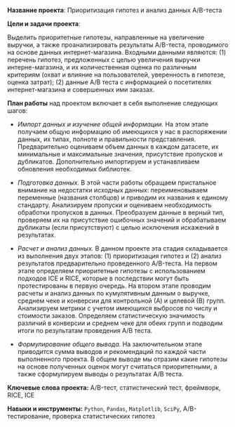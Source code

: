 **Название проекта**: Приоритизация гипотез и анализ данных A/B-теста

**Цели и задачи проекта**: 

Выделить приоритетные гипотезы, направленные на увеличение выручки, а также проанализировать результаты A/B-теста, проводимого на основе данных интернет-магазина.
Входными данными являются: (1) перечень гипотез, предложенных с целью увеличения выручки интерне-магазина, и их количественная оценка по различным критериям (охват и влияние на пользователей, уверенность в гипотезе, оценка затрат); (2) данные А/В теста с информацией о посетителях интернет-магазина и совершенных
ими заказах.

**План работы** над проектом включает в себя выполнение следующих шагов:

- *Импорт данных и изучение общей информации.* На этом этапе получаем общую информацию об имеющихся у нас в распоряжении данных, их типах, полноте и правильности представления. Предварительно оцениваем объем данных в каждом датасете, их минимальные и максимальные значения, присутствие
пропусков и дубликатов. Дополнительно импортируем и устанавливаем обновления необходимых библиотек.

- *Подготовка данных.* В этой части работы обращаем пристальное внимание на недостатки исходных данных: переименовываем переменные (названия столбцов) и приводим их названия к единому стандарту. Анализируем пропуски и оцениваем необходимость обработки пропусков в данных. Преобразуем данные в
верный тип, проверяем их на присутствие ошибочных значений и обрабатываем дубликаты (если присутствуют) с целью исключения искажений в результатах.

- *Расчет и анализ данных.* В данном проекте эта стадия складывается из выполнения двух этапов: (1) приоритизация гипотез и (2) анализ результатов предварительно проведенного A/B-теста. На первом этапе определяем приоритетные гипотезы с использованием подходов ICE и RICE, которые в последствии могут быть
протестированы в первую очередь. На втором этапе проводим расчеты и анализ данных по кумулятивным данным о выручке, среднем чеке и конверсии для контрольной (А) и целевой (В) групп. Анализируем метрики с учетом имеющихся выбросов по числу и стоимости заказов. Определяем статистическую значимость
различий в конверсии и среднем чеке для обеих групп и подводим итоги по результатам проведения A/B теста.

- *Формулирование общего вывода.* На заключительном этапе приводится сумма выводов и рекомендаций по каждой части выполненного проекта. В общем выводе мы отразим какие гипотезы на основе полученных оценок могут считаться приоритетными, а также сформулируем выводы о результатах A/B теста.

**Ключевые слова проекта:** A/B-тест, статистический тест, фреймворк, RICE, ICE

**Навыки и инструменты:** ```Python```, ```Pandas```, ```Matplotlib```, ```SciPy```, A/B-тестирование, проверка статистических гипотез
